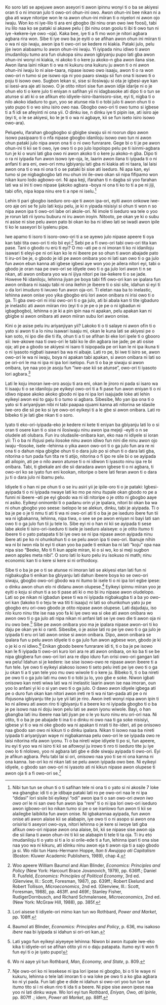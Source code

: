 Ko soro lati se apejuwe awon aseyori ti awon ipinnu wonyi ti o ba se akiyesi oran ti o ni imoran julo ti owo-ori ohun-ini owo. Awon ohun-ini bee nikan ni a gba ati waye nitoripe won le ra awon ohun-ini miiran ti o niyelori ni awon ojo iwaju. Won ko ni iye-lilo ti ara eni gbogbo (bi ninu oran owo iwe foosi), tabi iru lilo naa ko se pataki si akawe pelu ( (bi ninu oran goolu ti ibi ti owo tun ni iye –kekere-iye owo –oja). Kaka bee, iye ti a fi mo won je nitori agbara agbara rira won. Sibe ti iye owo ba je eyiti o se afihan awon ohun ini miiran ti o wa ni ojo iwaju, awon ipa ti owo-ori se kedere ni kiakia. Pataki julo, pelu jije iwon alabaamu lo awon ohun-ini iwaju. Yi iyipada ninu idiwo ti awon imudaniloju tumo ara fun olukopa sinu awon igbiyanju pupo lati gba awon ohun-ini wonyi ni kiakia, ni akoko ti o kere ju akoko-n gba awon ilana sise. Awon ilana laini nikan ti o wa ni kukuru ona kukuru ju awon ti o ni awon ohun-ini iwaju lo ni aise-taara, nipase isowo owo isaaju, awon ti o ra won owo-ori n tumo si pe isowo oja ni yoo paaro siwaju sii fun ona ti isowo ti o poju ti isowo owo. Sugbon lekan si, sise si ilosiwaju si ota je igbesi-aye kan si isesi-ara aje ati isowo. O je otito nitori sise fun awon idije idarije ni o je ohun elo ti o kere julo ti eniyan n safihan yii ni idagbasoke ati dipo ti o tun se atunse si ati ki o se afikun eto idiyele-isiro-ibanisoro-sise, eyi ti, nigba ti o nilo akoko idaduro to gun, yoo se atunse nla ti o tobi julo ti awon ohun ti o yato pupo ti o wo sinu isiro owo naa. Gbogbo owo-ori ti owo tumo si igbese ti a fi idi se afeyinti ni ona yii. O dinku ise, n dinku iye ti pipin ise, ati isiro aje (eyi ti, o le se akiyesi, ko le je ti o wa ni agbaye, kii se fun iseto isiro isowo owo-ara).

Pelupelu, ifarahan gbogbogbo si gbigbe siwaju sii ni roorun dipo awon isowo pasipaaro ti o nfa nipase gbogbo idaniloju isowo owo tun ni awon ohun pataki julo nipa awon ona ti o ni owo funrarare. Gege bi o ti je pe awon ohun-ini ti kii se ti owo, iye owo ti o po julo lopolopo pelu pe ti isinmi-agbara tun je ki o wuni lati gba owo ni awon akoko ti o kere ju akoko-n gba. Dipo ti o ra ni iyipada fun awon isowo iye-oja, le, laarin awon ilana ti iyipada ti o ni anfani ti ara eni, owo-ori nmu igbiyanju lati gba ni kiakia ati ni taara, lai laisi awon ona ti o wa ni ona ti o se pataki bi sise ati iseduro. Ni apa kan, eyi tumo si pe nigbagbogbo lati mu ohun ini ile-owo okan sii nipa fifipamo won nikan kuro lodo agbowo-ori. Ni apa keji, ifarahan ti n dagba sii yoo farahan lati wa si ini ti owo nipase ijakoko agbara –boya ni ona ti ko to ti a pe ni jiji, tabi ofin, nipa kopa ninu ere ti a npe ni iselu.[^9]

Lehin ti pari gbogbo iseduro oro-aje ti awon ipa-ori, eyiti awon onkowe iwe-oro aje oni se fe julo lati koju pelu, je ki n yipada nisisiyi si ohun ti won n so nipa awon ipa ti owo-ori labe ori akole-ori. Ni imole ti iseduro wa tele o yoo je rorun lati rii iyonu buburu ni iru awon iroyin. Nitooto, pe okan ye ki o subu ni asise ni sise pelu awon pato bi okan ko ba ni idiwo lati se iwadi awon ipile ti ko le saseyori bi iyalenu pipe.

Iwe apamo ti isoro ti isoro-owo-ori ti a se ayewo julo nipase apeere ti oya kan tabi tita owo-ori ti nlo bii eyi:[^10] Sebi pe a fi owo-ori tabi owo-ori tita kan pase. Tani o gbodo ru erù ti eyi? O mo –ati pe o ni imoran ti ko ni idaniloju isawari ti eleyi-pe ni ori kan ko le ni ibeere pe so ohun ti awon abajade pato ti iru-ori be je, o gbodo je idi pe awon onibara yoo ni lati san owo ti o ga julo fun awon ebun kanna ati igbese igbesi aye won yoo je ailera nitori eyi, tabi o gbodo je oran naa pe owo-ori se idiyele owo ti o ga julo lori awon ti n se nkan, ati awon onibara yoo wa ni ijiya nitori pe ise-kekere ti o se jade. Howeve Ni idaniloju, lehinna jiyan pe boya tabi fifi owo-ori kan se ipalara fun awon onibara ni isaaju tabi ni ona ikehin je ibeere ti o sisi sile, idahun si eyi ti o da lori imuduro ti iwuwo fun awon oja-ori. Ti eletan naa ba to inelastic, lehinna awon onise yoo yika gbogbo erù lori awon onibara ni irisi owo ti o ga. Ti gba owo-ori ni irisi owo-ori ti o ga julo, ati bi abala kan ti tite igbaduro je inelastic ati awon miiran riro (eyi ti o je pe o je pe o ni igbadun ni igbagbogbo), lehinna o je ki a pin ipin naa ni apakan, pelu apakan kan ni gbigbe si awon onibara ati awon miiran subu lori awon onise.

Kini o je asise pelu iru ariyanjiyan yii? Lakoko ti o ti salaye ni awon ofin ti o yato si awon ti a lo ninu isawari isaaju mi, okan le kuna lati se akiyesi pe o kan soto, ni ipo die die ti ifa, ohun ti a ti se afihan bi eke lori ipele ti o gbooro sii: iwe-akowe naa ti owo-ori le tabi ko le din agbara ise jade; pe ati osise oja; ati pe a gbodo se akiyesi ni isaro ti isipopada pe ori kan le ni ipa ikuna ti o ni iyasoto nigbati isawari ba wa ni aibaje. Lati ro pe, bi iwe ti isiro se, awon owo-ori le wa ni iwaju, boya ni apakan tabi apakan, si awon onibara ni lati so pe ori-ori le ma ni ipa ni ipa lori iselopo. Fun ti o ba je siwaju si awon onibara, iye naa yoo je asoju fun “iwe-ase kii se atunse”, owo-ori ti iyasoto lori agbara.[^11]

Lati le koju imoran iwe-oro asoju ti ara eni, okan le jiroro ni pada si isaro wa ti isaaju ti o se idaniloju pe eyikeyi owo-ori ti a fi pase fun awon eniyan ti o ni idiwo nipase akoko akoko gbodo ni ipa ni ipa lori isajujade loke ati lehin eyikeyi awon esi to gaju ti o tumo si agbara. Sibesibe, Mo yan ipa ona ti o yato si ti ariyanjiyan nibi ni tabi paapaa ojuami kanna ati nitorina se idasile iwe-oro die sii pe ko si iye owo-ori eyikeyi ti a le gbe si awon onibara. Lati ro bibeko ti je lati gbe nkan ti o soro.

Iyato ti eko-ori-iyipada-eko je kedere ni kete ti eniyan ba gbiyanju lati lo o si oran ti osere kan ti o sise ni ilosiwaju ninu awon ipa mejeji –eyiti o n se oludele ati olubara. Fun iru oludasile-onibara kan, eko naa ni idiyele si ioran yii: Ti o ba ni ifojusi pelu ilosoke ninu awon idiwo fun nini die ninu awon ojo iwaju –Ilosoke, isele –lehinna o yika awon owo-ori ti o ga julo fun ara re ni ona ti o dahun nipa gbigbe ohun ti o dara julo po si ohun ti o dara lati gba, nitorina o tun pada fun tita re ti atijo, nitorina o fi ipo re sile bi o se ayipada ati ailopin, ati pe o nilo awon atunse ti o ni idiwon ti iyasoto ninu ipa re bi onibara. Tabi, ti gbekale ani die sii daradara awon igbese ti o ni agbara, ti owo-ori ko se iyato fun eni kookan, nitoripe o bere lati feran awon ti o dara ju ti o dara julo ni ibamu pelu.

Idiyele ti o han ni pe ohun ti o se iru asiri yii je ipile-oro ti o je pataki: Igbesi-ayipada ti o ni iyipada nwaye lati ko mo pe ninu itupale okan gbodo ro pe a funni ni ibeere –ati pe eyi gbodo wa ni idi nitoripe o je otito ni gbogbo aaye ni asiko. Eyikeyi oninombi ti o padanu orin yi je ipalara, nitori bi okan ba wa ni ohun gbogbo yoo seese: iselopo le se alekun, dinku, tabi je aiyipada. Ti o ba je pe o je ti nmu ti  ati  ti wa ni owo-ori ati ti o ba je pe iseduro ibere fun tii wa ni igbakanna, lehinna, nipa tiwa, o see se pe awon eniyan ni bayi lati san owo ti o ga julo fun tii ju tele lo. Sibe eyi ni o han ni kii se ayipada ti  sese labe akole ti isiro-ori-iseduro ti isele je iseduro alaiseye: o je otito itumo ti ibeere ti o yato patapata ti bi iye owo se ni ipa nipase awon ayipada ninu ibere ati pe ko ni ohunkohun ti o se pelu awon ipa ti owo-ori. Ibanuje nihin wa ni bi iwon nla bi eyi ti okan yoo ba pade ti enikan ba ni lati “koju” opa naa nipa siso “Beeko, Mo ti fi kun apple miran, ki o si wo, ko si meji sugbon awon apples meta nibi”. O soro lati lo kuro pelu iru isokuso ni math; ninu economic kan ti o kere si kere si ni orthodoxy.

Sibe ti o ba je pe o ti se atunse ni imoran lati se akiyesi etan lati fun ni nigbakugba ti enikan ba gbiyanju lati dahun ibeere boya  ko se owo-ori siwaju, gbogbo owo-ori gbodo wa ni itumo bi isele ti o ni ipa lori egbe ipese: o dinku awon ohun elo ni didanu awon olupese.[^12] Eyikeyi ipinnu miiran yoo je eyiti o koju si ohun ti a so ti pase ati ki o mo bi iru nipase awon oludelopo. Lati so pe nikan ni igbadun ipese ti wa ni iyipada nigbakugba ti a ba yo owo-ori kan (lakoko ti o teju te wa titi ti isaaju) ni lati so ohunkohun yato ju pe gbogbo eru ori-owo gbodo je otito nipase awon olupese. Lati dajudaju, iso nlo kuro ninu tite ise naa yoo fa ki iye owo wa si oke ati awon onibara wo awon owo ti o ga julo ati nipa nikan ni anfani lati se iye owo die ti awon oja ni iru owo bee.[^13] Sibe pe awon onibara yoo ma je ipalara nipase awon-ori ti ko daju pe okan ye ki o ranti. Sibesibe, o je asise lati ro pe iye owo ti o ga julo je iyipada ti eru ori lati awon onise si awon onibara. Dipo, awon onibara se ipalara fun u pelu awon idiyele ti o ga julo fun awon agbese won, gbodo je ki o je ki o ni idiwo.[^14] Enikan gbodo beere funrarare idi ti, ti o ba je pe isowo kan le fi iyipada ti owo-ori kuro lori ara re ati awon onibara, on ko ba ti se be nipa gbigbera fun owo-ori lori ara re dipo iduro fun orisi owo-ori gangan lati wa pelu! Idahun si je kedere: ise sise isowo-owo re nipase awon ibeere ti a fun tele. Iye owo ti eyikeyi alakoso isowo ti seto pelu ireti pe iye owo ti o ga ju okan ti a ti yan tele yoo mu owo wiwole ti o kere ju. Bibeko ti, ti o ba nireti pe owo ti o ga julo lati mu owo ti o tobi ju lo, yoo gbe e soke. Niwon igbati onisowo kan nreti wiwa lati wa ni inelastic laarin awon ise naa imoran, oun yoo lo anfani yi ki o si yan owo ti o ga julo. O dawo awon idiyele igbega ati pe o duro fun okan kan nitori awon ireti re ti wa ni tan-pada ati pe o ni ifojusona igbiyanju tite ju iye yii lati je riro. Awon ireti wonyi nipa awon ipin ti ko ni ailewu ati awon riro ti igbiyanju ti a beere ko ni iyipada gbogbo ti o ba je pe isowo naa ni doju iwon pelu lati se awon iyonu wiwole. Bayi, o han gbangba lati inu ibeere naa lati jiyan pe o le yo kuro ninu eru ori-ori naa. Ni otito, ti o ba je pe abajade ti ina ti o dinku ni owo naa ti ga soke nisisiyi, igbese yi ti o wa ni oke gbodo wa ni apakan ti nrati ti ite-ideri, ati pe onisowo naa gbodo san owo ni kikun ti o dinku ipalara. Nikan ti isowo naa ba nireti iyipada ti ariyanjiyan waye ni nigbakannaa pelu owo-ori le se iyipada owo re laisi nitorina nfa awon iyonu. Ti o ba nireti wipe idiyele ti po si, fun apeere, iru eyi ti yoo wa ni isiro ti kii se aifowoyi ju irowo ti nro ti iseduro tite ju iye owo lo ti nlolowo, yoo ni agbara lati gbe e dide siwaju ayipada ti owo-ori. Eyi je afikun agbara. Pelu tabi lai si ori, onisowo naa yoo ti se ni ona kanna ni ona kanna. Ise-ori ko ni nkan lati se pelu awon iyipada owo bee. Ni eyikeyi idiyele, o gbodo san owo-ori ni iyasoto ati ni kikun nipase awon olupese ti awon oja ti a fi owo-ori se.[^15]

[^9]: Nibi tun tun se ohun ti o ti safihan tele ni ona ti o yato si ni akosile 7 loke wa gbangba: idi ti o je idibaje pataki lati ro pe owo-ori naa le ni ipa “didasi” lori sisile bii eyikeyi  “odi” awon ipa ti o san owo-ori *awon iwo owo ori* le ni san owo fun awon ipa “rere” ti o ni ipa lori owo-ori iseduro awon igbowo-ori ko nikan tumo si pe o se iranlowo fun awon ti kii se alailegbe laibikita fun awọn onise. Ni igbakannaa ayipada, fun awon onise ati awon alaise kii se alabapin, iye owo ti o ni asopo si awon ona orisirisi ti aseyori owo-oya, nitori lehinna o je kere si iwoye lati gba afikun owo-ori nipase awon ona alaise, bii, kii se nipase sise awon oja die sii ilana ti awon ohun-ini ti kii se alabapin ti tele ti ta oja. Ti iru eto imudaniloju ti o yato si ti a lo si orile-ede ti a fun, lehinna ipari ti ona sise naa yoo wa ni kikuru, ati idinku ninu awon eja ti awon oja ti a sajo gbodo ja si. Wo nibi tun Hans-Hermann Hoppe, *Itan ti Awujọpọ ati Capitalism* (Boston: Kluwer Academic Publishers, 1989), chap 4.

[^10]: Woo apeere William Baumol and Alan Blinder, *Economics: Principles and Policy* (New York: Harcourt Brace Jovanovich, 1979), pp. 636ff.; Daniel R. Fusfeld, *Economics: Principles of Political Economy*, 3rd ed. (Glenview, Ill.: Scott, Foresman, 1987), pp. 639ff.; Robert Ekelund and Robert Tollison, *Microeconomics*, 2nd ed. (Glenview, Ill.: Scott, Foresman, 1988), pp. 463ff. and 469f.; Stanley Fisher, RudigerDornbusch, and Richard Schmalensee, *Microeconomics*, 2nd ed. (New York: McGraw Hill, 1988), pp. 385f.

[^11]: Lori aisese ti idiyele-ori mimo kan tun wo Rothbard, *Power and Market*, pp. 108ff.

[^12]: Baumol ati Blinder, *Economics: Principles and Policy*, p. 636, mu isakoso *ibere* naa bi iyipada si idahun si ori-ori kan.

[^13]: Lati yago fun eyikeyi aiyeyeye lehinna: Niwon bi awon itupale iwe-eko kika ti idiyele-ori se afihan otito yii ni o daju patapata. itumo eyi ti won fi fun eyi ti o je iyato pupo!

[^14]: Wo ni aaye yii tun Rothbard, *Man, Economy, and State*, p. 809.

[^15]: Nje owo-ori ko ni lesekese ni ipa lori ipese ni gbogbo, bi o ti le waye ni kukuru, lehinna o tele lati imoran ti o wa loke pe owo ti a ko gba agbara ko ni yi pada. Fun lati gbe e dide ni idahun si owo-ori yoo tun tun se itumo tito si i ni ekun riro ti ida ti a beere. Ni pipe sise awon ipese naa yoo ni lati dinku waye. Wo lori eyi tun Rothbard, *Eniyan, Owo, ati Ipinle*, pp. 807ff .; idem, *Power ati Market*, pp. 88ff.

